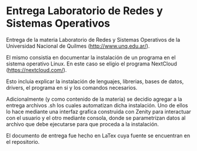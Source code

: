 # Entrega Laboratorio de Redes y Sistemas Operativos
Entrega de la materia Laboratorio de Redes y Sistemas Operativos de la Universidad Nacional de Quilmes (http://www.unq.edu.ar/).

El mismo consistia en documentar la instalación de un programa en el sistema operativo Linux. En este caso se eligio el programa NextCloud
(https://nextcloud.com/).

Esto incluia explicar la instalación de lenguajes, librerias, bases de datos, drivers, el programa en si y los comandos necesarios.

Adicionalmente (y como contenido de la materia) se decidio agregar a la entrega archivos .sh los cuales automatizan dicha instalación. Uno de ellos lo hace mediante una interfaz grafica construida con Zenity para interactuar con el usuario y el otro mediante consola, donde se parametrizan datos al archivo que debe ejecutarse para que proceda a la instalación.

El documento de entrega fue hecho en LaTex cuya fuente se encuentran en el repositorio.
